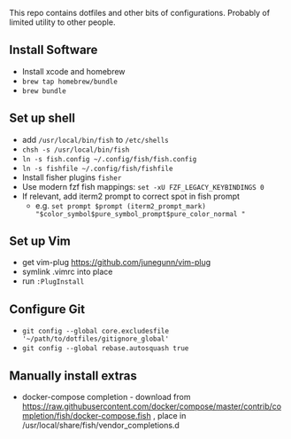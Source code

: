 This repo contains dotfiles and other bits of configurations.
Probably of limited utility to other people.

## Install Software
* Install xcode and homebrew
* `brew tap homebrew/bundle`
* `brew bundle`

## Set up shell
* add `/usr/local/bin/fish` to `/etc/shells`
* `chsh -s /usr/local/bin/fish`
* `ln -s fish.config ~/.config/fish/fish.config`
* `ln -s fishfile ~/.config/fish/fishfile`
* Install fisher plugins `fisher`
* Use modern fzf fish mappings: `set -xU FZF_LEGACY_KEYBINDINGS 0`
* If relevant, add iterm2 prompt to correct spot in fish prompt
  * e.g. `set prompt $prompt (iterm2_prompt_mark) "$color_symbol$pure_symbol_prompt$pure_color_normal "`
## Set up Vim
* get vim-plug https://github.com/junegunn/vim-plug
* symlink .vimrc into place
* run `:PlugInstall`

## Configure Git
* `git config --global core.excludesfile '~/path/to/dotfiles/gitignore_global'`
* `git config --global rebase.autosquash true`

## Manually install extras
* docker-compose completion - download from https://raw.githubusercontent.com/docker/compose/master/contrib/completion/fish/docker-compose.fish , place in /usr/local/share/fish/vendor_completions.d
